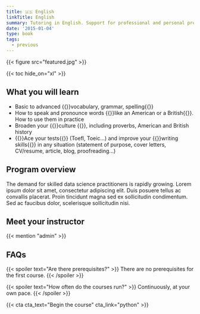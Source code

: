 ```yaml
---
title: 🇺🇸 English
linkTitle: English
summary: Tutoring in English. Support for professional and personal projects, university applications, CV and cover letters to travel, study or work abroad!
date: '2015-01-04'
type: book
tags:
  - previous
---
```


{{< figure src="featured.jpg" >}}

{{< toc hide_on="xl" >}}

## What you will learn

- Basic to advanced {{<hl>}}vocabulary, grammar, spelling{{</hl>}}
- How to speak and pronounce words {{<hl>}}like an American or a British{{</hl>}}. How to use them in practice
- Broaden your {{<hl>}}culture {{</hl>}}, including proverbs, American and British history
- {{<hl>}}Ace your tests{{</hl>}} (Toefl, Toeic...) and improve your {{<hl>}}writing skills{{</hl>}} in any situation (statement of purpose, cover letters, CV/resume, article, blog, proofreading...)

## Program overview

The demand for skilled data science practitioners is rapidly growing. Lorem ipsum dolor sit amet, consectetur adipiscing elit. Duis posuere tellus ac convallis placerat. Proin tincidunt magna sed ex sollicitudin condimentum. Sed ac faucibus dolor, scelerisque sollicitudin nisi.

## Meet your instructor

{{< mention "admin" >}}

## FAQs

{{< spoiler text="Are there prerequisites?" >}}
There are no prerequisites for the first course.
{{< /spoiler >}}

{{< spoiler text="How often do the courses run?" >}}
Continuously, at your own pace.
{{< /spoiler >}}

{{< cta cta_text="Begin the course" cta_link="python" >}}
